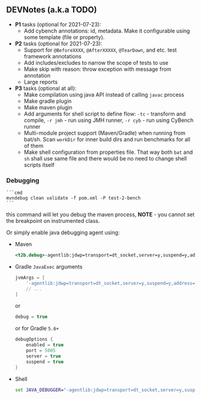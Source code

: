 ## DEVNotes (a.k.a TODO)

* **P1** tasks (optional for 2021-07-23): 
    * Add cybench annotations: id, metadata. Make it configurable using some template (file or property).
* **P2** tasks (optional for 2021-07-23):
    * Support for `@BeforeXXXX`, `@AfterXXXXX`, `@TearDown`, and etc. test framework annotations
    * Add includes/excludes to narrow the scope of tests to use
    * Make skip with reason: throw exception with message from annotation
    * Large reports
* **P3** tasks (optional at all):
    * Make compilation using java API instead of calling `javac` process
    * Make gradle plugin
    * Make maven plugin
    * Add arguments for shell script to define flow: `-tc` - transform and compile, `-r jmh` - run using JMH runner, `-r cyb` - run using
    CyBench runner
    * Multi-module project support (Maven/Gradle) when running from bat/sh. Scan `workDir` for inner build dirs and run benchmarks for all 
    of them
    * Make shell configuration from properties file. That way both `bat` and `sh` shall use same file and there would be no need to change 
    shell scripts itself

### Debugging
    ```cmd
    mvndebug clean validate -f pom.xml -P test-2-bench
    ```
this command will let you debug the maven process, **NOTE** - you cannot set the breakpoint on instrumented class.

Or simply enable java debugging agent using:
* Maven
    ```xml
    <t2b.debug>-agentlib:jdwp=transport=dt_socket,server=y,suspend=y,address=5005</t2b.debug>
    ```
* Gradle `JavaExec` arguments
    ```groovy
    jvmArgs = [
        '-agentlib:jdwp=transport=dt_socket,server=y,suspend=y,address=5005'
        // ...
    ]
    ```
    or
    ```groovy
    debug = true
    ```
    or for Gradle `5.6+`
    ```groovy
    debugOptions {
        enabled = true
        port = 5005
        server = true
        suspend = true
    }
    ```
* Shell
    ```cmd
    set JAVA_DEBUGGER="-agentlib:jdwp=transport=dt_socket,server=y,suspend=y,address=5005"
    ```
